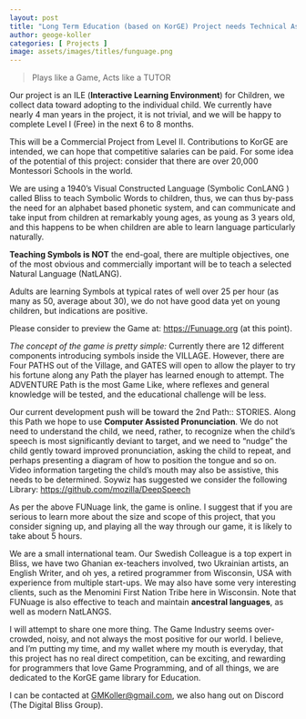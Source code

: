 ```yaml
---
layout: post
title: "Long Term Education (based on KorGE) Project needs Technical Assistance"
author: geoge-koller
categories: [ Projects ]
image: assets/images/titles/funguage.png
---
```


> Plays like a Game, Acts like a TUTOR

Our project is an ILE (**Interactive Learning Environment**) for Children, we collect data toward adopting to the individual child.
We currently have nearly 4 man years in the project, it is not trivial, and we will be happy to complete Level I (Free) in the next 6 to 8 months.

This will be a Commercial Project from Level II. Contributions to KorGE are intended, we can hope that competitive salaries can be paid.
For some idea of the potential of this project: consider that there are over 20,000 Montessori Schools in the world.

We are using a 1940’s Visual Constructed Language  (Symbolic ConLANG ) called Bliss to teach Symbolic Words to children,
thus, we can thus by-pass the need for an alphabet based phonetic system, and can communicate and take input from children
at remarkably young ages, as young as 3 years old, and this happens to be when children are able to learn language particularly naturally.

**Teaching Symbols is NOT** the end-goal, there are multiple objectives, one of the most obvious and commercially
important will be to teach a selected Natural Language (NatLANG).

Adults are learning Symbols at typical rates of well over 25 per hour (as many as 50, average about 30),
we do not have good data yet on young children, but indications are positive.

Please consider to preview the Game at: <https://Funuage.org> (at this point).

*The concept of the game is pretty simple:* Currently there are 12 different components introducing symbols inside the VILLAGE.
However, there are Four PATHS out of the Village, and GATES will open to allow the player to try his fortune along any Path the player has learned enough to attempt.
The ADVENTURE Path is the most Game Like, where reflexes and general knowledge will be tested, and the educational challenge will be less.

Our current development push will be toward the 2nd Path:: STORIES.   Along this Path we hope to use **Computer Assisted Pronunciation**.
We do not need to understand the child, we need, rather, to recognize when the child’s speech is most significantly deviant to target,
and we need to “nudge” the child gently toward improved pronunciation, asking the child to repeat, and perhaps presenting
a diagram of how to position the tongue and so on.  Video information targeting the child’s mouth may also be assistive,
this needs to be determined.   Soywiz has suggested we consider the following Library: <https://github.com/mozilla/DeepSpeech>

As per the above FUNuage link, the game is online.   I suggest that if you are serious to learn more about the size and scope of this project,
that you consider signing up, and playing all the way through our game, it is likely to take about 5 hours.

We are a small international team.  Our Swedish Colleague is a top expert in Bliss, we have two Ghanian ex-teachers involved,
two Ukrainian artists, an English Writer, and oh yes,  a retired programmer from Wisconsin, USA with experience from multiple start-ups.
We may also have some very interesting clients, such as the Menomini First Nation Tribe here in Wisconsin.
Note that FUNuage is also effective to teach and maintain **ancestral languages**, as well as modern NatLANGS.

I will attempt to share one more thing.   The Game Industry seems over-crowded, noisy, and not always the most positive for our world.
I  believe, and I’m putting my time, and my wallet where my mouth is everyday, that this project has no real direct competition,
can be exciting, and rewarding for programmers that love Game Programming, and of all things, we are dedicated to the KorGE game library for Education.

I can be contacted at [GMKoller@gmail.com](mailto:GMKoller@gmail.com),  we also hang out on Discord (The Digital Bliss Group).
